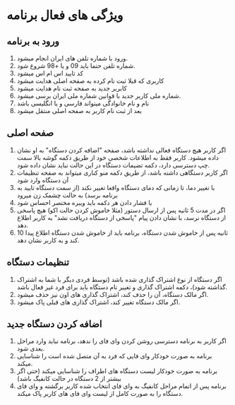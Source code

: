 # ویژگی های فعال برنامه
## ورود به برنامه
1. ورود با شماره تلفن های ایران انجام میشود.
2. شماره تلفن حتما باید 09 و یا +98 شروع شود.
3. کد تایید اس ام اس میشود
4. کاربری که قبلا ثبت نام کرده به صفحه اصلی هدایت میشود
5. کابربر جدید به صفحه ثبت نام هدایت میشود
6. شماره ملی کاربر جدید با قوانین شماره ملی ایران برسی میشود.
7. نام و نام خانوادگی میتواند فارسی و یا انگلیسی باشد
8. بعد از ثبت نام کاربر به صفحه اصلی منتقل میشود
## صفحه اصلی
1. اگر کاربر هیچ دستگاه فعالی نداشته باشد، صفحه "اضافه کردن دستگاه" به او نشان داده میشود. کاربر فقط به اطلاعات شخصی خود از طریق دکمه گوشه بالا سمت چپ دسترسی دارد، دکمه تضیمات دستگاه در این حالت نباید نشان داده شود.
2. اگر کاربر دستگاهی داشته باشد، از طریق دکمه منو کناری میتواند به صفحه تنظیمات آن دستگاه وارد شود
3. با تغییر دما، تا زمانی که دمای دستگاه واقعا تغییر نکند (از سمت دستگاه تایید به برنامه برسد) به حالت چشمک زن میرود
4. با فشار دادن هر دکمه باید ویبره مختصر احساس شود
5. اگر در مدت 5 ثانیه پس از ارسال دستور (مثلا خاموش کردن حالت اکو) هیچ پاسخی از دستگاه نرسد، با نشان دادن پیام "پاسخی از دستگاه دریافت نشد" به کاربر اطلاع دهد.
6. 10 ثانیه پس از خاموش شدن دستگاه، برنامه باید از خاموش شدن دستگاه اطلاع پیدا کند و به کاربر نشان دهد.
## تنظیمات دستگاه
1. اگر دستگاه از نوع اشتراک گذاری شده باشد (توسط فردی دیگر با شما به اشتراک گذاشته شود)، دکمه اشتراک گذاری و تغییر نام دستگاه باید برای فرد غیر فعال باشد.
2. اگر مالک دستگاه، آن را حذف کند، اشتراک گذاری های اون نیز حذف میشود.
3. اگر مالک دستگاه تغییر کند، اشتراک گذاری های قبلی پاک میشود.
## اضافه کردن دستگاه جدید
1. اگر کاربر به برنامه دسترسی روشن کردن وای فای را ندهد، برنامه نباید وارد مراحل بعدی شود.
2. برنامه به صورت خودکار وای فایی که فرد به آن متصل شده است را شناسایی میکند.
3. برنامه به صورت خودکار لیست دستگاه های اطراف را شناسایی میکند (حتی اگر بیشتر از 2 دستگاه در حالت کانفیگ باشد)
4. برنامه پس از اتمام مراحل کانفیگ به وای فای انتخاب شده کاربر برگشته و وای فای دستگاه را به صورت کامل از لیست وای فای های کاربر پاک میکند.
